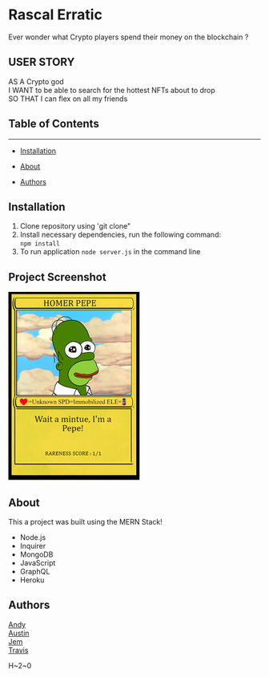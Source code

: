 # Rascal Erratic
Ever wonder what Crypto players spend their money on the blockchain ?

## USER STORY

AS A Crypto god<br>
I WANT to be able to search for the hottest NFTs about to drop <br>
SO THAT I can flex on all my friends <br>

## Table of Contents 
------

* [Installation](#installation)

* [About](#about)

* [Authors](#authors)

## Installation
1. Clone repository using 'git clone"
2. Install necessary dependencies, run the following command: <br> 
`npm install`
3. To run application `node server.js` in the command line

## Project Screenshot

![Placeholder Image](./client/public/images/HomerNFT)

## About
This a project was built using the MERN Stack!<br>
* Node.js
* Inquirer
* MongoDB
* JavaScript
* GraphQL
* Heroku

## Authors

[Andy](https://github.com/superfishal) <br>
[Austin](https://github.com/KingAusti) <br>
[Jem](https://github.com/irvingjem) <br>
[Travis](https://github.com/ValiantThor92) <br>

H~2~0